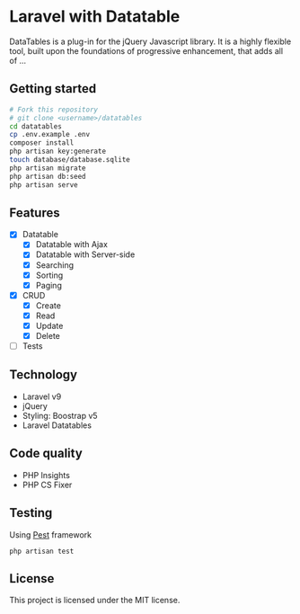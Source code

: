 # Laravel with Datatable

DataTables is a plug-in for the jQuery Javascript library. It is a highly flexible tool, built upon the foundations of progressive enhancement, that adds all of ...

## Getting started

```sh
# Fork this repository
# git clone <username>/datatables
cd datatables
cp .env.example .env
composer install
php artisan key:generate
touch database/database.sqlite
php artisan migrate
php artisan db:seed
php artisan serve
```

## Features

-   [x] Datatable
    -   [x] Datatable with Ajax
    -   [x] Datatable with Server-side
    -   [x] Searching
    -   [x] Sorting
    -   [x] Paging
-   [x] CRUD
    -   [x] Create
    -   [x] Read
    -   [x] Update
    -   [x] Delete
-   [ ] Tests

## Technology

-   Laravel v9
-   jQuery
-   Styling: Boostrap v5
-   Laravel Datatables

## Code quality

-   PHP Insights
-   PHP CS Fixer

## Testing

Using [Pest]() framework

```
php artisan test
```

## License

This project is licensed under the MIT license.
